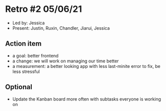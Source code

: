 # Retro #2 05/06/21

* Led by: Jessica
* Present: Justin, Ruxin, Chandler, Jiarui, Jessica

## Action item

* a goal: better frontend
* a change: we will work on managing our time better
* a measurement: a better looking app with less last-minite error to fix, be less stressful 

## Optional

* Update the Kanban board more often with subtasks everyone is working on
